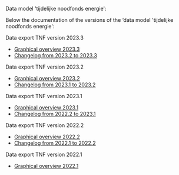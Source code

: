 Data model 'tijdelijke noodfonds energie':

Below the documentation of the versions of the ‘data model 'tijdelijke noodfonds energie':

Data export TNF version 2023.3
* [Graphical overview 2023.3](/tnf_2023.3/relationships.html)
* [Changelog from 2023.2 to 2023.3](changelog_2023.2_2023.3.md)

Data export TNF version 2023.2
* [Graphical overview 2023.2](/tnf_2023.2/relationships.html)
* [Changelog from 2023.1 to 2023.2](changelog_2023.1_2023.2.md)

Data export TNF version 2023.1 
* [Graphical overview 2023.1](/tnf_2023.1/relationships.html)
* [Changelog from 2022.2 to 2023.1](changelog_2022.2_2023.1.md)

Data export TNF version 2022.2
* [Graphical overview 2022.2](/tnf_2022.2/relationships.html)
* [Changelog from 2022.1 to 2022.2](changelog_2022.1_2022.1.2.md)

Data export TNF version 2022.1
* [Graphical overview 2022.1](/tnf_2022.1/relationships.html) 

